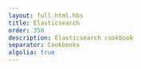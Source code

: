 ```yaml
---
layout: full.html.hbs
title: Elasticsearch
order: 350
description: Elasticsearch cookbook
separator: Cookbooks
algolia: true
---
```

